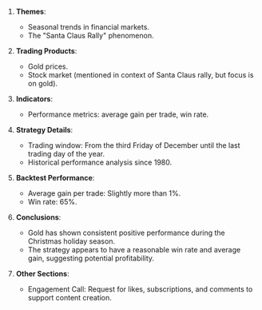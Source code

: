 1. **Themes**: 
   - Seasonal trends in financial markets.
   - The "Santa Claus Rally" phenomenon.

2. **Trading Products**:
   - Gold prices.
   - Stock market (mentioned in context of Santa Claus rally, but focus is on gold).

3. **Indicators**:
   - Performance metrics: average gain per trade, win rate.

4. **Strategy Details**:
   - Trading window: From the third Friday of December until the last trading day of the year.
   - Historical performance analysis since 1980.

5. **Backtest Performance**:
   - Average gain per trade: Slightly more than 1%.
   - Win rate: 65%.

6. **Conclusions**:
   - Gold has shown consistent positive performance during the Christmas holiday season.
   - The strategy appears to have a reasonable win rate and average gain, suggesting potential profitability.

7. **Other Sections**: 
   - Engagement Call: Request for likes, subscriptions, and comments to support content creation.
